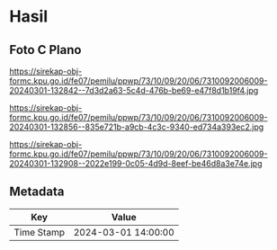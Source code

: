 # Hasil

## Foto C Plano

https://sirekap-obj-formc.kpu.go.id/fe07/pemilu/ppwp/73/10/09/20/06/7310092006009-20240301-132842--7d3d2a63-5c4d-476b-be69-e47f8d1b19f4.jpg

https://sirekap-obj-formc.kpu.go.id/fe07/pemilu/ppwp/73/10/09/20/06/7310092006009-20240301-132856--835e721b-a9cb-4c3c-9340-ed734a393ec2.jpg

https://sirekap-obj-formc.kpu.go.id/fe07/pemilu/ppwp/73/10/09/20/06/7310092006009-20240301-132908--2022e199-0c05-4d9d-8eef-be46d8a3e74e.jpg


## Metadata

| Key        | Value               |
| ---------- | ------------------- |
| Time Stamp | 2024-03-01 14:00:00 |



